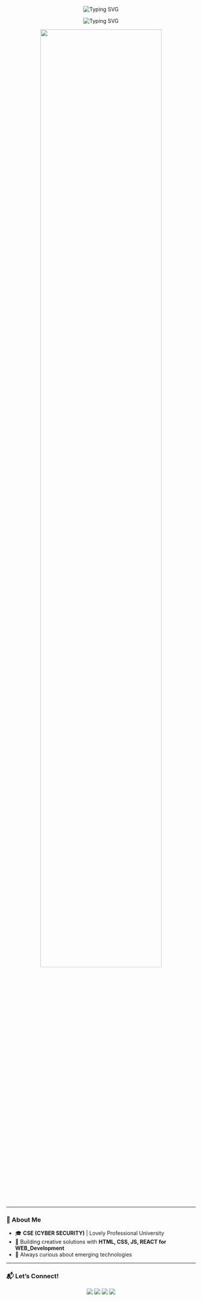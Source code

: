 <div align="center">
 <p align="center">
<img src="https://readme-typing-svg.herokuapp.com?font=Fira+Code&weight=700&size=32&letterSpacing=bold&duration=4000&pause=1500&color=7B91FF&center=true&width=435&lines=HI%2C+There+%F0%9F%91%8B;I'm+Somesh" alt="Typing SVG" />
 <p><img src="https://readme-typing-svg.herokuapp.com?font=Fira+Code&weight=700&size=24&letterSpacing=bold&duration=4000&pause=1500&color=AC99FF&center=true&width=800&height=80&lines=Problem-solver%2C+Developer%2C+and+Tech+Enthusiast" alt="Typing SVG" /></p>
<!--    <img src="https://media.giphy.com/media/26tn33aiTi1jkl6H6/giphy.gif" width="400" alt="Coding GIF"> -->
 
   <img src="https://user-images.githubusercontent.com/74038190/212748842-9fcbad5b-6173-4175-8a61-521f3dbb7514.gif" width="80%"  />
</div>

---

### 🌟 About Me
- 🎓 **CSE (CYBER SECURITY)** | Lovely Professional University  
- 🤖 Building creative solutions with **HTML, CSS, JS, REACT for WEB_Development**  
- 🌱 Always curious about emerging technologies  

---
### 📬 Let’s Connect!
<p align="center">
   <a href="mailto:someshranjanbiswal13678@gmail.com"><img src="https://img.shields.io/badge/Gmail-EA4335?style=for-the-badge&logo=gmail&logoColor=white" /></a>
   <a href="https://github.com/ei-sanu"><img src="https://img.shields.io/badge/GitHub-181717?style=for-the-badge&logo=github&logoColor=white" /></a>
   <a href="https://https://sanudeploys.netlify.app/"><img src="https://img.shields.io/badge/Portfolio-4285F4?style=for-the-badge&logo=google-chrome&logoColor=white" /></a>
   <a href="https://www.linkedin.com/in/somesh-biswal-b73576320"><img src="https://img.shields.io/badge/LinkedIn-0077B5?style=for-the-badge&logo=linkedin&logoColor=white" /></a>
</p>
